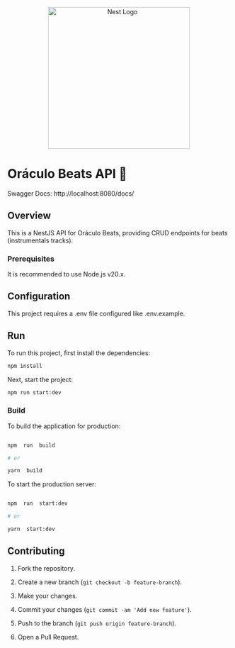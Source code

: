 <p align="center">
  <a href="http://nestjs.com/" target="blank"><img src="https://nestjs.com/img/logo_text.svg" width="320" alt="Nest Logo" /></a>
</p>

# Oráculo Beats API 🎹
Swagger Docs: http://localhost:8080/docs/

## Overview
  

This is a NestJS API for Oráculo Beats, providing CRUD endpoints for beats (instrumentals tracks).

### Prerequisites
It is recommended to use Node.js v20.x.

## Configuration
This project requires a .env file configured like .env.example.

## Run 
 To run this project, first install the dependencies:
  ```bash 
  npm install
  ```

Next, start the project:
```bash 
npm run start:dev
```

### Build
To build the application for production:

```bash

npm  run  build

# or

yarn  build

```

  

To start the production server:

  

```bash

npm  run  start:dev

# or

yarn  start:dev

```


## Contributing


1. Fork the repository.

2. Create a new branch (`git checkout -b feature-branch`).

3. Make your changes.

4. Commit your changes (`git commit -am 'Add new feature'`).

5. Push to the branch (`git push origin feature-branch`).

6. Open a Pull Request.


